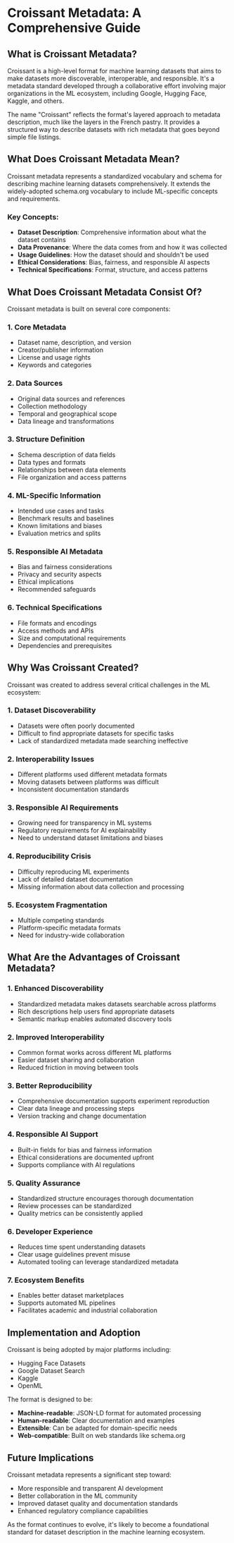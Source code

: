 # Croissant Metadata: A Comprehensive Guide

## What is Croissant Metadata?

Croissant is a high-level format for machine learning datasets that aims to make datasets more discoverable, interoperable, and responsible. It's a metadata standard developed through a collaborative effort involving major organizations in the ML ecosystem, including Google, Hugging Face, Kaggle, and others.

The name "Croissant" reflects the format's layered approach to metadata description, much like the layers in the French pastry. It provides a structured way to describe datasets with rich metadata that goes beyond simple file listings.

## What Does Croissant Metadata Mean?

Croissant metadata represents a standardized vocabulary and schema for describing machine learning datasets comprehensively. It extends the widely-adopted schema.org vocabulary to include ML-specific concepts and requirements.

### Key Concepts:
- **Dataset Description**: Comprehensive information about what the dataset contains
- **Data Provenance**: Where the data comes from and how it was collected
- **Usage Guidelines**: How the dataset should and shouldn't be used
- **Ethical Considerations**: Bias, fairness, and responsible AI aspects
- **Technical Specifications**: Format, structure, and access patterns

## What Does Croissant Metadata Consist Of?

Croissant metadata is built on several core components:

### 1. **Core Metadata**
- Dataset name, description, and version
- Creator/publisher information
- License and usage rights
- Keywords and categories

### 2. **Data Sources**
- Original data sources and references
- Collection methodology
- Temporal and geographical scope
- Data lineage and transformations

### 3. **Structure Definition**
- Schema description of data fields
- Data types and formats
- Relationships between data elements
- File organization and access patterns

### 4. **ML-Specific Information**
- Intended use cases and tasks
- Benchmark results and baselines
- Known limitations and biases
- Evaluation metrics and splits

### 5. **Responsible AI Metadata**
- Bias and fairness considerations
- Privacy and security aspects
- Ethical implications
- Recommended safeguards

### 6. **Technical Specifications**
- File formats and encodings
- Access methods and APIs
- Size and computational requirements
- Dependencies and prerequisites

## Why Was Croissant Created?

Croissant was created to address several critical challenges in the ML ecosystem:

### 1. **Dataset Discoverability**
- Datasets were often poorly documented
- Difficult to find appropriate datasets for specific tasks
- Lack of standardized metadata made searching ineffective

### 2. **Interoperability Issues**
- Different platforms used different metadata formats
- Moving datasets between platforms was difficult
- Inconsistent documentation standards

### 3. **Responsible AI Requirements**
- Growing need for transparency in ML systems
- Regulatory requirements for AI explainability
- Need to understand dataset limitations and biases

### 4. **Reproducibility Crisis**
- Difficulty reproducing ML experiments
- Lack of detailed dataset documentation
- Missing information about data collection and processing

### 5. **Ecosystem Fragmentation**
- Multiple competing standards
- Platform-specific metadata formats
- Need for industry-wide collaboration

## What Are the Advantages of Croissant Metadata?

### 1. **Enhanced Discoverability**
- Standardized metadata makes datasets searchable across platforms
- Rich descriptions help users find appropriate datasets
- Semantic markup enables automated discovery tools

### 2. **Improved Interoperability**
- Common format works across different ML platforms
- Easier dataset sharing and collaboration
- Reduced friction in moving between tools

### 3. **Better Reproducibility**
- Comprehensive documentation supports experiment reproduction
- Clear data lineage and processing steps
- Version tracking and change documentation

### 4. **Responsible AI Support**
- Built-in fields for bias and fairness information
- Ethical considerations are documented upfront
- Supports compliance with AI regulations

### 5. **Quality Assurance**
- Standardized structure encourages thorough documentation
- Review processes can be standardized
- Quality metrics can be consistently applied

### 6. **Developer Experience**
- Reduces time spent understanding datasets
- Clear usage guidelines prevent misuse
- Automated tooling can leverage standardized metadata

### 7. **Ecosystem Benefits**
- Enables better dataset marketplaces
- Supports automated ML pipelines
- Facilitates academic and industrial collaboration

## Implementation and Adoption

Croissant is being adopted by major platforms including:
- Hugging Face Datasets
- Google Dataset Search
- Kaggle
- OpenML

The format is designed to be:
- **Machine-readable**: JSON-LD format for automated processing
- **Human-readable**: Clear documentation and examples
- **Extensible**: Can be adapted for domain-specific needs
- **Web-compatible**: Built on web standards like schema.org

## Future Implications

Croissant metadata represents a significant step toward:
- More responsible and transparent AI development
- Better collaboration in the ML community
- Improved dataset quality and documentation standards
- Enhanced regulatory compliance capabilities

As the format continues to evolve, it's likely to become a foundational standard for dataset description in the machine learning ecosystem.